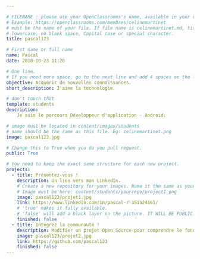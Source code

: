 ```yaml
---

# FILENAME : please use your OpenClassrooms's name, available in your url.
# Example: https://openclassrooms.com/membres/celinemartinet
# must be the name of your file. If file name is celinemartinet.md, title is celinemartinet.
# lowercase, no blank space, Capital case or special character.
title: pascal123

# First name or full name
name: Pascal
date: 2018-10-23 11:20

# One line.
# If you need more space, go to the next line and add 4 spaces on the left, as in 'description'.
objective: Acquérir de nouvelles connaissances.
short_description: J'aime la technologie.

# don't touch that
template: students
description:
    Je suis le parcours Développeur d'application - Android.

# image must be located in content/images/students
# name should be the same as this file. Eg: celinemartinet.png
image: pascal123.jpg

# Change this to True when you do you pull request.
public: True

# You need to keep the exact same structure for each new project.
projects:
  - title: Présentez-vous !
    description: Un lien vers mon LinkedIn.
    # Create a new repository for your images. Name it the same as your nickname and profile picture.
    # Image must be here: content/students/yourrepo/project1.png
    image: pascal123/projet1.jpg
    link: https://www.linkedin.com/in/pascal-r-351a24161/
    # 'true' makes it fully available.
    # 'false' will add a black layer on the picture. IT WILL BE PUBLIC!
    finished: false
  - title: Intégrez la communauté !
    description: Modifier un projet Open Source pour comprendre le fonctionnement de Git, de Github et des pull requests. 
    image: pascal123/projet2.jpg
    link: https://github.com/pascal123
    finished: false
---
```

